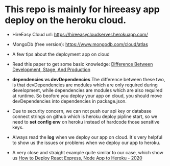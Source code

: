 	
# This repo is mainly for hireeasy app deploy on the heroku cloud.
* HireEasy Cloud url:  https://hireeasycloudserver.herokuapp.com/
* MongoDb (free version): https://www.mongodb.com/cloud/atlas
* A few tips about the deployment app on cloud

* Read this paper to get some basic knowledge:
[Difference Between Development, Stage, And Production](https://dev.to/flippedcoding/difference-between-development-stage-and-production-d0p)

* **dependencies vs devDependencies** The difference between these two, is that devDependencies are modules which are only required during development, while dependencies are modules which are also required at runtime. So beofore you deploy your app on cloud, you should move devDependencies into dependencies in package.json.
* Due to security concern, we can not push our api key or database connect strings on github which is heroku deploy pipline start, so we need to **set config env** on heroku instead of hardcode those sensitive keys.
* Always read the **log** when we deploy our app on cloud. It's very helpful to show us the issues or problems when we deploy our app to heroku.
* A very close and straight example quite similar to our case, which show us 
  [How to Deploy React Express, Node App to Heroku - 2020](https://youtu.be/xgvLP3f2Y7k)


		

